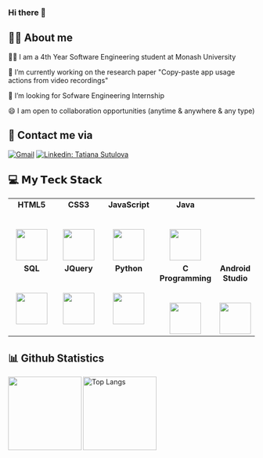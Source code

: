 ### Hi there 👋

## :woman_technologist: About me
:woman_student: I am a 4th Year Software Engineering student at Monash University

:brain: I’m currently working on the research paper "Copy-paste app usage actions from video recordings"

👯 I’m looking for Sofware Engineering Internship

😄 I am open to collaboration opportunities (anytime & anywhere & any type) 


## 📧 Contact me via
[![Gmail](https://img.shields.io/badge/-sutulovat2611@gmail.com-c14438?style=for-the-badge&logo=Gmail&logoColor=white)](mailto:sutulovat2611@gmail.com) [![Linkedin: Tatiana Sutulova](https://img.shields.io/badge/-Tatiana-blue?style=for-the-badge&logo=Linkedin&logoColor=white&link=https://www.linkedin.com/in/tatiana-sutulova-a918ab220/)](https://www.linkedin.com/in/tatiana-sutulova-a918ab220/)

## :computer: 𝗠𝘆 𝗧𝗲𝗰𝗸 𝗦𝘁𝗮𝗰𝗸

<table>
  <tbody>
    <tr valign="top">
      <td width="25%" align="center">
        <span><b>HTML5</b></span><br><br><br>
        <img height="64px" src="https://cdn.svgporn.com/logos/html-5.svg">
      </td>
      <td width="25%" align="center">
        <span><b>CSS3</b></span><br><br><br>
        <img height="64px" src="https://cdn.svgporn.com/logos/css-3.svg">
      </td>
      <td width="25%" align="center">
        <span><b>JavaScript</b></span><br><br><br>
        <img height="64px" src="https://cdn.svgporn.com/logos/javascript.svg">
      </td>
      <td width="25%" align="center">
        <span><b>Java</b></span><br><br><br>
        <img height="64px" src="https://cdn.svgporn.com/logos/java.svg">
    </tr>
    <tr valign="top">
      <td width="25%" align="center">
        <span><b>SQL</b></span><br><br><br>
        <img height="64px" src="https://cdn.svgporn.com/logos/mysql.svg">
      </td>
      <td width="25%" align="center">
        <span><b>JQuery</b></span><br><br><br>
        <img height="64px" src="https://cdn.svgporn.com/logos/jquery.svg">
      </td>
      <td width="25%" align="center">
        <span><b>Python</b></span><br><br><br>
        <img height="64px" src="https://cdn.svgporn.com/logos/python.svg">
      </td>
      <td width="25%" align="center">
        <span><b>C Programming</b></span><br><br><br>
        <img height="64px" src="https://cdn.svgporn.com/logos/c.svg">
      </td>
       <td width="25%" align="center">
        <span><b>Android Studio</b></span><br><br><br>
        <img height="64px" src="https://cdn.svgporn.com/logos/android-icon.svg">
      </td>
    </tr>
  </tbody>
</table>

## :bar_chart: Github Statistics
<p align="left">  
<a href="https://github.com/anuraghazra/github-readme-stats">
  <img align="left" height="150px" src="https://github-readme-stats.vercel.app/api/top-langs/?username=sutulovat2611&theme=radical&bg_color=30,e96443,904e95&title_color=fff&text_color=fff&layout=compact" />
</a>
  
<img alt="Top Langs" height="150px" src="https://github-readme-stats.vercel.app/api?username=sutulovat2611&bg_color=30,e96443,904e95&title_color=fff&text_color=fff" />

